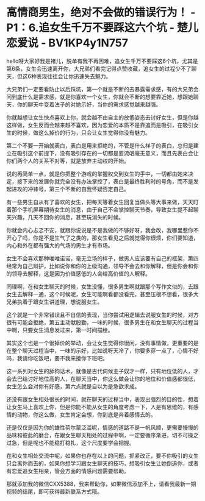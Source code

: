 # 高情商男生，绝对不会做的错误行为！ - P1：6.追女生千万不要踩这六个坑 - 楚儿恋爱说 - BV1KP4y1N757

hello呀大家好我是褚儿，脱单有我不再困难，追女生千万不要踩这6个坑，尤其是第6条，女生会迅速离开你，大兄弟们看完记得点赞收藏，追女生的过程少不了聊天，但这6种表现往往会让你迅速失去魅力。

大兄弟们一定要看防止以后踩坑，第一个就是不断的去暴露需求感，有的大兄弟会问到底什么是需求感，就是你喜欢一个女生，你就会不断的想要靠近她，想跟她聊天，你的聊天中变着法子的对她示好，当你的需求感觉越来越强。

你就越想让女生快点喜欢上你，就会越不由自主的放低姿态去讨好女生，但是你越这样做，女生反而会越来越不喜欢，因为恋爱的本质不是靠追而是吸引，在吸引女生的时候，做这么掉价的行为，只会让女生觉得你没有魅力。

第二个不要一开始就表白，表白是用来拒绝的，不管是什么样子的表白，总归是建立在吸引这个前提下，没有吸引存在的一切都是耍流氓毫无意义，而且先表白会让你们两个人的关系不对等，就是放弃主动权的开始。

说的再简单一点，就是你把整个游戏的掌握权交到女生的手中，一切都由她来决定，接下来的发展你就完全没有办法掌控了，表白是最终胜利时的号角，而不是发起进攻的冲锋号，第三个不断的自我怀疑否定自己。

有一些男生自从有了喜欢的女生，把每天等着女生回复当做头等大事来做，天天盯着那个手机屏幕期待女生的消息，由于自己不会掌控聊天节奏，导致女生提不起聊天兴趣，几天不回你的消息，甚至玩消失的时候。

你就会内心忐忑不安，就跟你说说是不是我做的不够好呀，我会改，我哪里惹你不开心了吗，你是不是生气了之类的，那女生看见之后就觉得你很烦，你们要知道，内心和外在都有强大的气场的男生才有市场。

女生不会喜欢那种唯唯诺诺，毫无立场的样子，做男人应该要有自己的框架，第四经常为自己辩护，比如说你和你的上级沟通，领导不会去和你解释，但是你会和你的领导去解释，这是因为价值感低的人会给高价值的人解释。

同理啊，在和女生聊天的时候，女生没懂，很多男生啊就跟那个写作文似的，去跟女生去解释一通，这个时候呢，女生可能啊看都没看完，甚至压根不想看，很多大兄弟执着于跟女生讲道理，想说服女生。

这个就是一个非常错误且不自信的表现，当你尝试用逻辑去说服女生的时候，对方很有可能会拒绝，第五主动献殷勤，一味的时候，很多男生在和女生聊天的过程当中啊，只要女生消息发过来，第一时间描绘。

其实这个也是一个很掉价的举动，会让女生觉得你很闲，没有事情做，更重要的是在整个聊天过程当中，一味的示好，比如说呀天冷了，你要多穿一点了，心情不好吗，我请你吃饭吧，要不我来接你下班吧。

这一系列对女生的舔狗话术，就像是古代伺候主子奴才一样，只有地位低的人，才会去巴结讨好地位高的人，在聊天当中，你这么做会让你的地位和价值感都很低，女生怎么会对你有好感，第六点就是自以为是急欲求成。

还没有跟女生相处很长的时间，就在聊天的过程当中，表现出强烈的目的性，想着让女生马上喜欢上你，但是你能不能从女生的角度考虑一下，人是有思维的，有感情的动物，你这么做，女生肯定会想，你到底是奔着感情去的。

还是仅仅是因为你的雄性荷尔蒙泛滥呢，情感的道路不是一帆风顺，更需要慢慢的品味和彼此的磨合，在跟女生聊天相处的过程中啊，一定要循序渐进，切不可操之过急，但是呢也不能稳打稳扎，这个尺度要学会把握。

在和女生相处交流中呢，如果你也存在以上的问题，抓紧改正，要不你吸引的女生只会离你而去的，如果你想学习跟女生聊天的技巧，想吸引女生让她倒追你，或者有恋爱追女生相亲，管会方面的情感问题需要帮助。

那就添加我的微信CXX5388，我来帮助你，如果微信添加不上，请看我最新一期视频的结尾，即可获得最新联系方式哦。